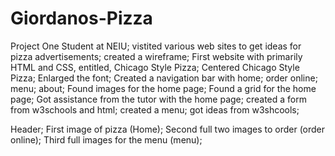 # Giordanos-Pizza
Project One
Student at NEIU; 
vistited various web sites to get ideas for pizza advertisements;
created a wireframe;
First website with primarily HTML and CSS, entitled, Chicago Style Pizza;
Centered Chicago Style Pizza;
Enlarged the font;
Created a navigation bar with home; order online; menu; about;
Found images for the home page;
Found a grid for the home page;
Got assistance from the tutor with the home page;
created a form from w3schools and html;
created a menu;
got ideas from w3shcools;

Header;
First image of pizza (Home);
Second full two images to order (order online);
Third full images for the menu (menu);
